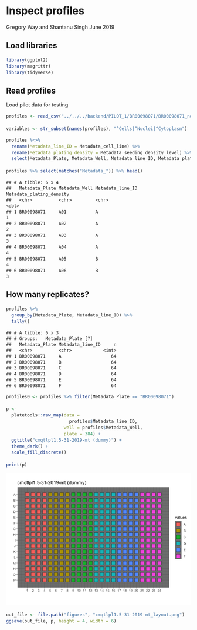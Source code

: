 Inspect profiles
================
Gregory Way and Shantanu Singh
June 2019

## Load libraries

``` r
library(ggplot2)
library(magrittr)
library(tidyverse)
```

## Read profiles

Load pilot data for
testing

``` r
profiles <- read_csv("../../../backend/PILOT_1/BR00098071/BR00098071_normalized_variable_selected.csv", progress = FALSE)

variables <- str_subset(names(profiles), "^Cells|^Nuclei|^Cytoplasm")
```

``` r
profiles %<>% 
  rename(Metadata_line_ID = Metadata_cell_line) %>%
  rename(Metadata_plating_density = Metadata_seeding_density_level) %>%
  select(Metadata_Plate, Metadata_Well, Metadata_line_ID, Metadata_plating_density, one_of(variables))
  
profiles %>% select(matches("Metadata_")) %>% head()
```

    ## # A tibble: 6 x 4
    ##   Metadata_Plate Metadata_Well Metadata_line_ID Metadata_plating_density
    ##   <chr>          <chr>         <chr>                               <dbl>
    ## 1 BR00098071     A01           A                                       1
    ## 2 BR00098071     A02           A                                       2
    ## 3 BR00098071     A03           A                                       3
    ## 4 BR00098071     A04           A                                       4
    ## 5 BR00098071     A05           B                                       4
    ## 6 BR00098071     A06           B                                       3

## How many replicates?

``` r
profiles %>%
  group_by(Metadata_Plate, Metadata_line_ID) %>%
  tally()
```

    ## # A tibble: 6 x 3
    ## # Groups:   Metadata_Plate [?]
    ##   Metadata_Plate Metadata_line_ID     n
    ##   <chr>          <chr>            <int>
    ## 1 BR00098071     A                   64
    ## 2 BR00098071     B                   64
    ## 3 BR00098071     C                   64
    ## 4 BR00098071     D                   64
    ## 5 BR00098071     E                   64
    ## 6 BR00098071     F                   64

``` r
profiles0 <- profiles %>% filter(Metadata_Plate == "BR00098071")

p <- 
  platetools::raw_map(data =
                        profiles$Metadata_line_ID,
                      well = profiles$Metadata_Well,
                      plate = 384) +
  ggtitle("cmqtlpl1.5-31-2019-mt (dummy)") +
  theme_dark() +
  scale_fill_discrete()

print(p)
```

![](0.inspect-profiles_files/figure-gfm/unnamed-chunk-5-1.png)<!-- -->

``` r
out_file <- file.path("figures", "cmqtlpl1.5-31-2019-mt_layout.png")
ggsave(out_file, p, height = 4, width = 6)
```
